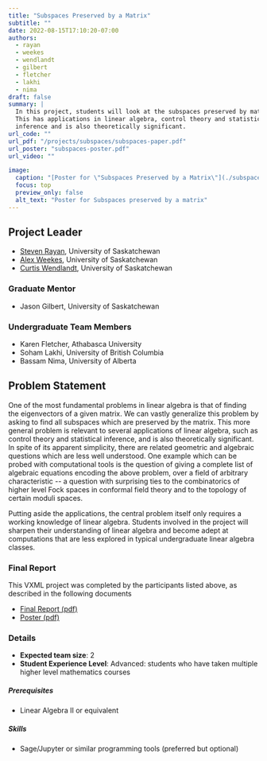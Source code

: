 ```yaml
---
title: "Subspaces Preserved by a Matrix"
subtitle: ""
date: 2022-08-15T17:10:20-07:00
authors:
  - rayan
  - weekes
  - wendlandt
  - gilbert
  - fletcher
  - lakhi
  - nima
draft: false
summary: |
  In this project, students will look at the subspaces preserved by matrices.
  This has applications in linear algebra, control theory and statistical
  inference and is also theoretically significant.
url_code: ""
url_pdf: "/projects/subspaces/subspaces-paper.pdf"
url_poster: "subspaces-poster.pdf"
url_video: ""

image:
  caption: "[Poster for \"Subspaces Preserved by a Matrix\"](./subspaces-poster.pdf)"
  focus: top
  preview_only: false
  alt_text: "Poster for Subspaces preserved by a matrix"
---
```


## Project Leader
  * [Steven Rayan](/authors/rayan/), University of Saskatchewan
  * [Alex Weekes](/authors/weekes/), University of Saskatchewan
  * [Curtis Wendlandt](/authors/wendlandt/), University of Saskatchewan

### Graduate Mentor
  * Jason Gilbert, University of Saskatchewan

### Undergraduate Team Members
  * Karen Fletcher, Athabasca University
  * Soham Lakhi, University of British Columbia
  * Bassam Nima, University of Alberta

## Problem Statement

One of the most fundamental problems in linear algebra is that of finding the
eigenvectors of a given matrix. We can vastly generalize this problem by asking
to find all subspaces which are preserved by the matrix. This more general
problem is relevant to several applications of linear algebra, such as control
theory and statistical inference, and is also theoretically significant. In
spite of its apparent simplicity, there are related geometric and algebraic
questions which are less well understood. One example which can be probed with
computational tools is the question of giving a complete list of algebraic
equations encoding the above problem, over a field of arbitrary characteristic
-- a question with surprising ties to the combinatorics of higher level Fock
spaces in conformal field theory and to the topology of certain moduli spaces.

Putting aside the applications, the central problem itself only requires a
working knowledge of linear algebra. Students involved in the project will
sharpen their understanding of linear algebra and become adept at computations
that are less explored in typical undergraduate linear algebra classes.


### Final Report

This VXML project was completed by the participants listed above, as described
in the following documents

  * [Final Report (pdf)](./subspaces-paper.pdf)
  * [Poster (pdf)](./subspaces-poster.pdf)


### Details
  * **Expected team size**: 2
  * **Student Experience Level**: Advanced: students who have taken multiple
    higher level mathematics courses
##### Prerequisites
  * Linear Algebra II or equivalent
##### Skills
  * Sage/Jupyter or similar programming tools (preferred but optional)
